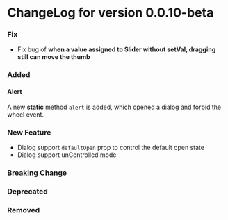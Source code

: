 # ChangeLog for version 0.0.10-beta

### Fix

- Fix bug of **when a value assigned to Slider without setVal, dragging still can move the thumb**

### Added

#### Alert

A new **static** method `alert` is added, which opened a dialog and forbid the wheel event.

### New Feature

- Dialog support `defaultOpen` prop to control the default open state
- Dialog support unControlled mode

### Breaking Change

### Deprecated

### Removed
